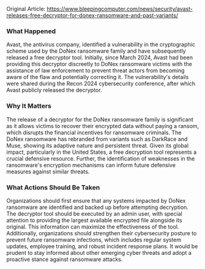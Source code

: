 Original Article: https://www.bleepingcomputer.com/news/security/avast-releases-free-decryptor-for-donex-ransomware-and-past-variants/

### What Happened

Avast, the antivirus company, identified a vulnerability in the cryptographic scheme used by the DoNex ransomware family and have subsequently released a free decryptor tool. Initially, since March 2024, Avast had been providing this decryptor discreetly to DoNex ransomware victims with the assistance of law enforcement to prevent threat actors from becoming aware of the flaw and potentially correcting it. The vulnerability's details were shared during the Recon 2024 cybersecurity conference, after which Avast publicly released the decryptor.

### Why It Matters

The release of a decryptor for the DoNex ransomware family is significant as it allows victims to recover their encrypted data without paying a ransom, which disrupts the financial incentives for ransomware criminals. The DoNex ransomware has rebranded from variants such as DarkRace and Muse, showing its adaptive nature and persistent threat. Given its global impact, particularly in the United States, a free decryption tool represents a crucial defensive resource. Further, the identification of weaknesses in the ransomware's encryption mechanisms can inform future defensive measures against similar threats.

### What Actions Should Be Taken

Organizations should first ensure that any systems impacted by DoNex ransomware are identified and backed up before attempting decryption. The decryptor tool should be executed by an admin user, with special attention to providing the largest available encrypted file alongside its original. This information can maximize the effectiveness of the tool. Additionally, organizations should strengthen their cybersecurity posture to prevent future ransomware infections, which includes regular system updates, employee training, and robust incident response plans. It would be prudent to stay informed about other emerging cyber threats and adopt a proactive stance against ransomware attacks.